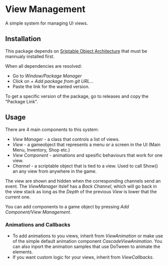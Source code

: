 # View Management

A simple system for managing UI views.

## Installation

This package depends on [Sriptable Object Architecture](https://github.com/danielrusnac/unity-so-architecture-package) that must be mannualy installed first.

When all dependencies are resolved:
- Go to *Window/Package Manager*
- Click on *+ Add package from git URL...*
- Paste the link for the wanted version.

To get a specific version of the package, go to releases and copy the "Package Link".

## Usage

There are 4 main components to this system:
  - *View Manager* - a class that controls a list of views.
  - *View* - a gameobject that represents a menu or a screen in the UI (Main Menu, Inventory, Shop etc.)
  - *View Component* - animations and spesific behaviours that work for one view.
  - *Channel* - a scriptable object that is tied to a view. Used to call Show() an any view from anywhere in the game.

The view are shown and hidden when the corresponding channels send an event. The *ViewManager* itslef has a *Back Channel*, which will go back in the view stack as long as the *Depth* of the previous *View* is lower that the current one.

You can add components to a game object by pressing *Add Component/View Management*.

### Animations and Callbacks

- To add animations to you views, inherit from *ViewAnimation* or make use of the simple default animation component *CascadeViewAnimation*. You can also inport the animation samples that use DoTween to animate the elements.
- If you want custom logic for your views, inherit from *ViewCallbacks*.

